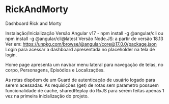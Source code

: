 # RickAndMorty
Dashboard Rick and Morty

Instalação/Inicialização
Versão Angular v17 - npm install -g @angular/cli ou npm install -g @angular/cli@latest
Versão Node.JS:  a partir de versão 18.13
Ver em: https://unpkg.com/browse/@angular/core@17.0.0/package.json
Login para acessar a dashboard apresentada no placeholder na tela de login.

Home page apresenta um navbar menu lateral para navegação de telas, no corpo, Personagens, Episódios e Localizações.

As rotas dispõem de um Guard de autenticação de usuário logado para serem acessadas.
As requisições (get) de rotas sem parametro possuem funcionalidade de cache, sharedReplay do RxJS para serem feitas apenas 1 vez na primeira inicialização do projeto.
